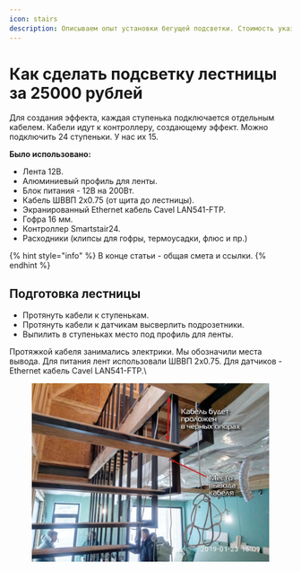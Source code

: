 ```yaml
---
icon: stairs
description: Описываем опыт установки бегущей подсветки. Стоимость указана за оборудование.
---
```


# Как сделать подсветку лестницы за 25000 рублей

Для создания эффекта, каждая ступенька подключается отдельным кабелем. Кабели идут к контроллеру, создающему эффект. Можно подключить 24 ступеньки. У нас их 15.

**Было использовано:**

* Лента 12В.
* Алюминиевый профиль для ленты.
* Блок питания - 12В на 200Вт.
* Кабель ШВВП 2х0.75 (от щита до лестницы).
* Экранированный Ethernet кабель Cavel LAN541-FTP.
* Гофра 16 мм.
* Контроллер Smartstair24.
* Расходники (клипсы для гофры, термоусадки, флюс и пр.)

{% hint style="info" %}
В конце статьи - общая смета и ссылки.
{% endhint %}

## Подготовка лестницы

* Протянуть кабели к ступенькам.
* Протянуть кабели к датчикам высверлить подрозетники.
* Выпилить в ступеньках место под профиль для ленты.

Протяжкой кабеля занимались электрики. Мы обозначили места вывода. Для питания лент использовали ШВВП 2х0.75. Для датчиков - Ethernet кабель Cavel LAN541-FTP.\


<figure><img src="../.gitbook/assets/podsvetka-lestnici-za-250000-1.png" alt=""><figcaption></figcaption></figure>
